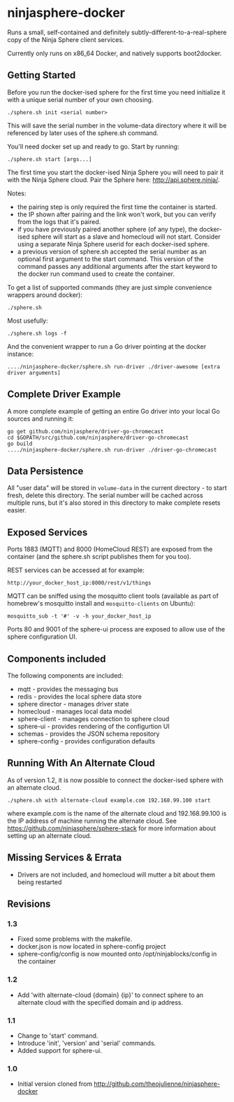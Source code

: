 # ninjasphere-docker

Runs a small, self-contained and definitely subtly-different-to-a-real-sphere copy of the Ninja Sphere client services.

Currently only runs on x86_64 Docker, and natively supports boot2docker.

## Getting Started

Before you run the docker-ised sphere for the first time you need initialize it with a unique serial number of your own choosing.

```
./sphere.sh init <serial number>
```

This will save the serial number in the volume-data directory where it will be referenced by later uses of the sphere.sh command.

You'll need docker set up and ready to go. Start by running:
```
./sphere.sh start [args...]
```

The first time you start the docker-ised Ninja Sphere you will need to pair it with the Ninja Sphere cloud. Pair the Sphere here: http://api.sphere.ninja/.

Notes:

* the pairing step is only required the first time the container is started.
* the IP shown after pairing and the link won't work, but you can verify from the logs that it's paired.
* if you have previously paired another sphere (of any type), the docker-ised sphere will start as a slave and homecloud will not start. Consider using a separate Ninja Sphere userid for each docker-ised sphere.
* a previous version of sphere.sh accepted the serial number as an optional first argument to the start command. This version of the command passes any additional arguments after the start keyword to the docker run command used to create the container.

To get a list of supported commands (they are just simple convenience wrappers around docker):
```
./sphere.sh
```

Most usefully:
```
./sphere.sh logs -f
```

And the convenient wrapper to run a Go driver pointing at the docker instance:
```
..../ninjasphere-docker/sphere.sh run-driver ./driver-awesome [extra driver arguments]
```

## Complete Driver Example

A more complete example of getting an entire Go driver into your local Go sources and running it:
```
go get github.com/ninjasphere/driver-go-chromecast
cd $GOPATH/src/github.com/ninjasphere/driver-go-chromecast
go build
..../ninjasphere-docker/sphere.sh run-driver ./driver-go-chromecast
```

## Data Persistence

All "user data" will be stored in ```volume-data``` in the current directory - to start fresh, delete this directory. The serial number will be cached across multiple runs, but it's also stored in this directory to make complete resets easier.

## Exposed Services

Ports 1883 (MQTT) and 8000 (HomeCloud REST) are exposed from the container (and the sphere.sh script publishes them for you too).

REST services can be accessed at for example:
```
http://your_docker_host_ip:8000/rest/v1/things
```

MQTT can be sniffed using the mosquitto client tools (available as part of homebrew's mosquitto install and ```mosquitto-clients``` on Ubuntu):
```
mosquitto_sub -t '#' -v -h your_docker_host_ip
```

Ports 80 and 9001 of the sphere-ui process are exposed to allow use of the sphere configuration UI.

## Components included

The following components are included:

* mqtt - provides the messaging bus
* redis - provides the local sphere data store
* sphere director - manages driver state
* homecloud - manages local data model
* sphere-client - manages connection to sphere cloud
* sphere-ui - provides rendering of the configurtion UI
* schemas - provides the JSON schema repository
* sphere-config - provides configuration defaults

## Running With An Alternate Cloud

As of version 1.2, it is now possible to connect the docker-ised sphere with an alternate cloud.

```
./sphere.sh with alternate-cloud example.com 192.168.99.100 start
```

where example.com is the name of the alternate cloud and 192.168.99.100 is the IP address of machine
running the alternate cloud. See https://github.com/ninjasphere/sphere-stack for more information
about setting up an alternate cloud.

## Missing Services & Errata

 * Drivers are not included, and homecloud will mutter a bit about them being restarted

## Revisions

### 1.3
* Fixed some problems with the makefile.
* docker.json is now located in sphere-config project
* sphere-config/config is now mounted onto /opt/ninjablocks/config in the container

### 1.2
* Add 'with alternate-cloud {domain} {ip}' to connect sphere to an alternate cloud with the specified domain and ip address.

### 1.1
* Change to 'start' command.
* Introduce 'init', 'version' and 'serial' commands.
* Added support for sphere-ui.

### 1.0
* Initial version cloned from http://github.com/theojulienne/ninjasphere-docker
